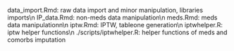 data_import.Rmd: raw data import and minor manipulation, libraries imports\n 
IP_data.Rmd: non-meds data manipulation\n
meds.Rmd: meds data manipulationn\n
iptw.Rmd: IPTW, tableone generation\n
iptwhelper.R: iptw helper functions\n
./scripts/iptwhelper.R: helper functions of meds and comorbs imputation